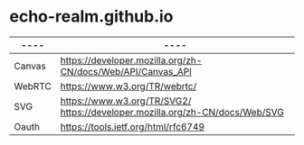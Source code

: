 # echo-realm.github.io

|  ----  | ---- |
|  ----  | ----  |
| Canvas | https://developer.mozilla.org/zh-CN/docs/Web/API/Canvas_API |
| WebRTC | https://www.w3.org/TR/webrtc/ |
| SVG | https://www.w3.org/TR/SVG2/ <br> https://developer.mozilla.org/zh-CN/docs/Web/SVG |
|Oauth | https://tools.ietf.org/html/rfc6749 |

